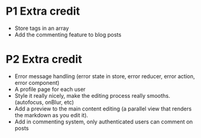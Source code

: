 # P1 Extra credit

* Store tags in an array
* Add the commenting feature to blog posts

# P2 Extra credit

* Error message handling (error state in store, error reducer, error action, error component)
* A profile page for each user
* Style it really nicely, make the editing process really smooths. (autofocus, onBlur, etc)
* Add a preview to the main content editing (a parallel view that renders the markdown as you edit it).
* Add in commenting system, only authenticated users can comment on posts
